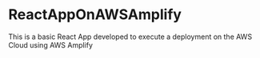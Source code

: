 # ReactAppOnAWSAmplify

This is a basic React App developed to execute a deployment on the AWS Cloud using AWS Amplify
